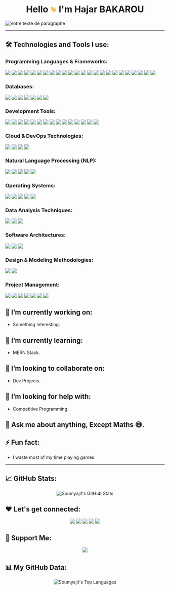 <h1 align="center"><strong>Hello <img src="https://raw.githubusercontent.com/ABSphreak/ABSphreak/master/gifs/Hi.gif" width="20" height="20"> I'm Hajar BAKAROU</strong></h1>

![Votre texte de paragraphe](https://github.com/bakarouhajar/bakarouhajar/assets/105990605/137dd39a-51e7-4fd2-854f-cf1ca2b53727)

---

## 🛠 Technologies and Tools I use:
### Programming Languages & Frameworks:
<p align="left">
  <img src="https://img.shields.io/badge/-C-00599C?style=for-the-badge&logo=c&logoColor=white" />
  <img src="https://img.shields.io/badge/-C++-00599C?style=for-the-badge&logo=c%2B%2B&logoColor=white" />
  <img src="https://img.shields.io/badge/-Java-007396?style=for-the-badge&logo=java&logoColor=white" />
  <img src="https://img.shields.io/badge/-Spring Boot-6DB33F?style=for-the-badge&logo=spring-boot&logoColor=white" />
  <img src="https://img.shields.io/badge/-Maven-C71A36?style=for-the-badge&logo=apache-maven&logoColor=white" />
  <img src="https://img.shields.io/badge/-Hibernate-59666C?style=for-the-badge&logo=hibernate&logoColor=white" />
  <img src="https://img.shields.io/badge/-JPA-007396?style=for-the-badge&logo=java&logoColor=white" />
  <img src="https://img.shields.io/badge/-C%23-239120?style=for-the-badge&logo=c-sharp&logoColor=white" />
  <img src="https://img.shields.io/badge/-Python-3776AB?style=for-the-badge&logo=python&logoColor=white" />
  <img src="https://img.shields.io/badge/-Django-092E20?style=for-the-badge&logo=django&logoColor=white" />
  <img src="https://img.shields.io/badge/-R-276DC3?style=for-the-badge&logo=r&logoColor=white" />
  <img src="https://img.shields.io/badge/-.NET-512BD4?style=for-the-badge&logo=dot-net&logoColor=white" />
  <img src="https://img.shields.io/badge/-HTML5-E34F26?style=for-the-badge&logo=html5&logoColor=white" />
  <img src="https://img.shields.io/badge/-CSS3-1572B6?style=for-the-badge&logo=css3&logoColor=white" />
  <img src="https://img.shields.io/badge/-Bootstrap-7952B3?style=for-the-badge&logo=bootstrap&logoColor=white" />
  <img src="https://img.shields.io/badge/-JavaScript-F7DF1E?style=for-the-badge&logo=javascript&logoColor=black" />
  <img src="https://img.shields.io/badge/-React-20232A?style=for-the-badge&logo=react&logoColor=61DAFB" />
  <img src="https://img.shields.io/badge/-Angular-DD0031?style=for-the-badge&logo=angular&logoColor=white" />
  <img src="https://img.shields.io/badge/-PHP-777BB4?style=for-the-badge&logo=php&logoColor=white" />
  <img src="https://img.shields.io/badge/-Symfony-000000?style=for-the-badge&logo=symfony&logoColor=white" />
  <img src="https://img.shields.io/badge/-Magento-EE672F?style=for-the-badge&logo=magento&logoColor=white" />
  <img src="https://img.shields.io/badge/-Elasticsearch-005571?style=for-the-badge&logo=elasticsearch&logoColor=white" />
  <img src="https://img.shields.io/badge/-Flutter-02569B?style=for-the-badge&logo=flutter&logoColor=white" />
  <img src="https://img.shields.io/badge/-Dart-0175C2?style=for-the-badge&logo=dart&logoColor=white" />
</p>

### Databases:
<p align="left">
  <img src="https://img.shields.io/badge/-MySQL-4479A1?style=for-the-badge&logo=mysql&logoColor=white" />
  <img src="https://img.shields.io/badge/-Oracle-F80000?style=for-the-badge&logo=oracle&logoColor=white" />
  <img src="https://img.shields.io/badge/-SQL Server-CC2927?style=for-the-badge&logo=microsoft-sql-server&logoColor=white" />
  <img src="https://img.shields.io/badge/-MongoDB-47A248?style=for-the-badge&logo=mongodb&logoColor=white" />
  <img src="https://img.shields.io/badge/-Firebase-FFCA28?style=for-the-badge&logo=firebase&logoColor=black" />
  <img src="https://img.shields.io/badge/-XML-FF6600?style=for-the-badge&logo=xml&logoColor=black" />
  <img src="https://img.shields.io/badge/-JSON-000000?style=for-the-badge&logo=json&logoColor=white" />
</p>

### Development Tools:
<p align="left">
  <img src="https://img.shields.io/badge/-Eclipse-2C2255?style=for-the-badge&logo=eclipse&logoColor=white" />
  <img src="https://img.shields.io/badge/-NetBeans-1B6AC6?style=for-the-badge&logo=apache-netbeans-ide&logoColor=white" />
  <img src="https://img.shields.io/badge/-IntelliJ IDEA-000000?style=for-the-badge&logo=intellij-idea&logoColor=white" />
  <img src="https://img.shields.io/badge/-Android Studio-3DDC84?style=for-the-badge&logo=android-studio&logoColor=white" />
  <img src="https://img.shields.io/badge/-Visual Studio-5C2D91?style=for-the-badge&logo=visual-studio&logoColor=white" />
  <img src="https://img.shields.io/badge/-Visual Studio Code-007ACC?style=for-the-badge&logo=visual-studio-code&logoColor=white" />
  <img src="https://img.shields.io/badge/-PyCharm-000000?style=for-the-badge&logo=pycharm&logoColor=white" />
  <img src="https://img.shields.io/badge/-PHPStorm-000000?style=for-the-badge&logo=phpstorm&logoColor=white" />
  <img src="https://img.shields.io/badge/-Figma-F24E1E?style=for-the-badge&logo=figma&logoColor=white" />
  <img src="https://img.shields.io/badge/-Jupyter Notebook-F37626?style=for-the-badge&logo=jupyter&logoColor=white" />
  <img src="https://img.shields.io/badge/-RStudio-75AADB?style=for-the-badge&logo=rstudio&logoColor=white" />
  <img src="https://img.shields.io/badge/-Jenkins-D24939?style=for-the-badge&logo=jenkins&logoColor=white" />
  <img src="https://img.shields.io/badge/-Selenium-43B02A?style=for-the-badge&logo=selenium&logoColor=white" />
  <img src="https://img.shields.io/badge/-JUnit-25A162?style=for-the-badge&logo=junit5&logoColor=white" />
  <img src="https://img.shields.io/badge/-SonarQube-4E9BCD?style=for-the-badge&logo=sonarqube&logoColor=white" />
</p>

### Cloud & DevOps Technologies:
<p align="left">
  <img src="https://img.shields.io/badge/-Docker-2496ED?style=for-the-badge&logo=docker&logoColor=white" />
  <img src="https://img.shields.io/badge/-RabbitMQ-FF6600?style=for-the-badge&logo=rabbitmq&logoColor=white" />
  <img src="https://img.shields.io/badge/-Kafka-231F20?style=for-the-badge&logo=apache-kafka&logoColor=white" />
  <img src="https://img.shields.io/badge/-CI/CD-007ACC?style=for-the-badge&logo=jenkins&logoColor=white" />
</p>

### Natural Language Processing (NLP):
<p align="left">
  <img src="https://img.shields.io/badge/-Machine Learning-007396?style=for-the-badge&logo=machine-learning&logoColor=white" />
  <img src="https://img.shields.io/badge/-Preprocessing-007396?style=for-the-badge&logo=preprocessing&logoColor=white" />
  <img src="https://img.shields.io/badge/-Transformers-EE4C2C?style=for-the-badge&logo=transformers&logoColor=white" />
  <img src="https://img.shields.io/badge/-openPrompt-FF6600?style=for-the-badge&logo=openprompt&logoColor=white" />
  <img src="https://img.shields.io/badge/-Prompting-5C2D91?style=for-the-badge&logo=prompting&logoColor=white" />
</p>

### Operating Systems:
<p align="left">
  <img src="https://img.shields.io/badge/-Windows-0078D6?style=for-the-badge&logo=windows&logoColor=white" />
  <img src="https://img.shields.io/badge/-macOS-000000?style=for-the-badge&logo=apple&logoColor=white" />
  <img src="https://img.shields.io/badge/-Linux- FCC624?style=for-the-badge&logo=linux&logoColor=white" />
  <img src="https://img.shields.io/badge/-Ubuntu-E95420?style=for-the-badge&logo=ubuntu&logoColor=white" />
  <img src="https://img.shields.io/badge/-Fedora-294172?style=for-the-badge&logo=fedora&logoColor=white" />
</p>

### Data Analysis Techniques:
<p align="left">
  <img src="https://img.shields.io/badge/-Data Warehousing-007396?style=for-the-badge&logo=data-warehousing&logoColor=white" />
  <img src="https://img.shields.io/badge/-OLAP-007396?style=for-the-badge&logo=olap&logoColor=white" />
  <img src="https://img.shields.io/badge/-Data Mining-007396?style=for-the-badge&logo=data-mining&logoColor=white" />
</p>

### Software Architectures:
<p align="left">
  <img src="https://img.shields.io/badge/-Monolithic-007ACC?style=for-the-badge&logo=monolithic&logoColor=white" />
  <img src="https://img.shields.io/badge/-Service--Oriented Architecture (SOA)-007ACC?style=for-the-badge&logo=service-oriented-architecture&logoColor=white" />
  <img src="https://img.shields.io/badge/-Microservices-2496ED?style=for-the-badge&logo=microservices&logoColor=white" />
</p>

### Design & Modeling Methodologies:
<p align="left">
  <img src="https://img.shields.io/badge/-UML-007ACC?style=for-the-badge&logo=uml&logoColor=white" />
  <img src="https://img.shields.io/badge/-Merise-007ACC?style=for-the-badge&logo=merise&logoColor=white" />
</p>

### Project Management:
<p align="left">
  <img src="https://img.shields.io/badge/-Scrum-6DB33F?style=for-the-badge&logo=scrum&logoColor=white" />
  <img src="https://img.shields.io/badge/-XP (Extreme Programming)-FF6600?style=for-the-badge&logo=extreme-programming&logoColor=white" />
  <img src="https://img.shields.io/badge/-Cascade-007ACC?style=for-the-badge&logo=cascade&logoColor=white" />
  <img src="https://img.shields.io/badge/-Trello-0052CC?style=for-the-badge&logo=trello&logoColor=white" />
  <img src="https://img.shields.io/badge/-ClickUp-7B68EE?style=for-the-badge&logo=clickup&logoColor=white" />
  <img src="https://img.shields.io/badge/-GitHub-181717?style=for-the-badge&logo=github&logoColor=white" />
  <img src="https://img.shields.io/badge/-GitLab-FC6D26?style=for-the-badge&logo=gitlab&logoColor=white" />
</p>

## 🔭 I’m currently working on:
- Something Interesting.

## 🌱 I’m currently learning:
- MERN Stack.

## 👯 I’m looking to collaborate on:
- Dev Projects.

## 🤔 I’m looking for help with:
- Competitive Programming.

## 💬 Ask me about anything, Except Maths 😅.

## ⚡ Fun fact:
- I waste most of my time playing games.

---

## 📈 GitHub Stats:
<p align="center">
  <img src="https://github-readme-stats.vercel.app/api?username=soumyajit4419&show_icons=true&theme=radical" alt="Soumyajit's GitHub Stats" />
</p>

## ❤️ Let's get connected:
<p align="center">
  <a href="https://soumyajit.vercel.app/"><img src="https://img.shields.io/badge/-Website-47CCCC?style=for-the-badge&logo=Google-Chrome&logoColor=white" /></a>
  <a href="https://twitter.com/soumyajit4419"><img src="https://img.shields.io/badge/-Twitter-1DA1F2?style=for-the-badge&logo=Twitter&logoColor=white" /></a>
  <a href="https://www.linkedin.com/in/soumyajit4419/"><img src="https://img.shields.io/badge/-LinkedIn-0077B5?style=for-the-badge&logo=Linkedin&logoColor=white" /></a>
  <a href="https://soumyajitblogs.vercel.app/"><img src="https://img.shields.io/badge/-Blog-FF4088?style=for-the-badge&logo=Hugo&logoColor=white" /></a>
  <a href="https://www.instagram.com/soumyajit4419"><img src="https://img.shields.io/badge/-Instagram-E4405F?style=for-the-badge&logo=Instagram&logoColor=white" /></a>
</p>

## 🤝 Support Me:
<p align="center">
  <a href="https://www.buymeacoffee.com/soumyajit4419"><img src="https://img.shields.io/badge/-Buy Me a Coffee-FFDD00?style=for-the-badge&logo=buy-me-a-coffee&logoColor=black" /></a>
</p>

## 📊 My GitHub Data:
<p align="center">
  <img src="https://github-readme-stats.vercel.app/api/top-langs/?username=soumyajit4419&theme=radical&layout=compact" alt="Soumyajit's Top Languages" />
</p>
